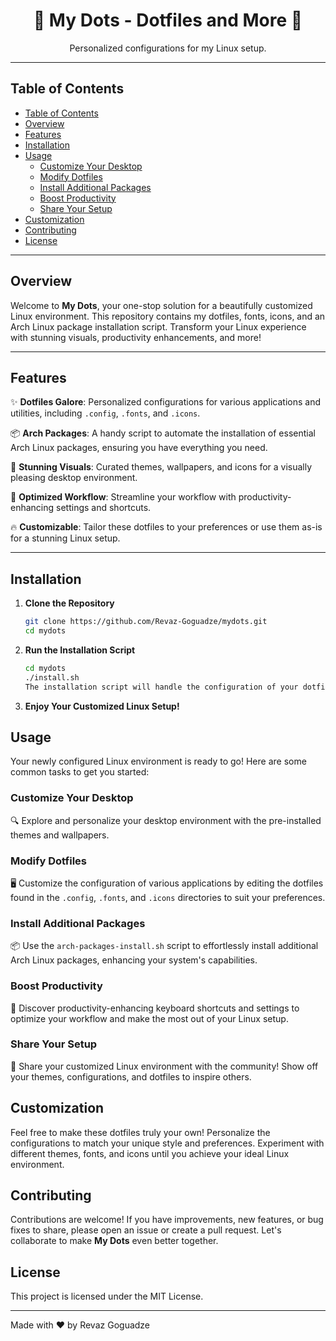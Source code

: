 <div align="center">
  <h1>🌟 My Dots - Dotfiles and More 🌟</h1>
  <p>Personalized configurations for my Linux setup.</p>
</div>

---

## Table of Contents

- [Table of Contents](#table-of-contents)
- [Overview](#overview)
- [Features](#features)
- [Installation](#installation)
- [Usage](#usage)
  - [Customize Your Desktop](#customize-your-desktop)
  - [Modify Dotfiles](#modify-dotfiles)
  - [Install Additional Packages](#install-additional-packages)
  - [Boost Productivity](#boost-productivity)
  - [Share Your Setup](#share-your-setup)
- [Customization](#customization)
- [Contributing](#contributing)
- [License](#license)

---

## Overview

Welcome to **My Dots**, your one-stop solution for a beautifully customized Linux environment. This repository contains my dotfiles, fonts, icons, and an Arch Linux package installation script. Transform your Linux experience with stunning visuals, productivity enhancements, and more!

---

## Features

✨ **Dotfiles Galore**: Personalized configurations for various applications and utilities, including `.config`, `.fonts`, and `.icons`.

📦 **Arch Packages**: A handy script to automate the installation of essential Arch Linux packages, ensuring you have everything you need.

🎨 **Stunning Visuals**: Curated themes, wallpapers, and icons for a visually pleasing desktop environment.

🚀 **Optimized Workflow**: Streamline your workflow with productivity-enhancing settings and shortcuts.

🔥 **Customizable**: Tailor these dotfiles to your preferences or use them as-is for a stunning Linux setup.

---

## Installation

1. **Clone the Repository**

   ```bash
   git clone https://github.com/Revaz-Goguadze/mydots.git
   cd mydots
2. **Run the Installation Script**
    ```bash
    cd mydots
    ./install.sh
    The installation script will handle the configuration of your dotfiles and install necessary packages if you're on Arch Linux.
3. **Enjoy Your Customized Linux Setup!**

## Usage

Your newly configured Linux environment is ready to go! Here are some common tasks to get you started:

### Customize Your Desktop

🔍 Explore and personalize your desktop environment with the pre-installed themes and wallpapers.

### Modify Dotfiles

🖥️ Customize the configuration of various applications by editing the dotfiles found in the `.config`, `.fonts`, and `.icons` directories to suit your preferences.

### Install Additional Packages

📦 Use the `arch-packages-install.sh` script to effortlessly install additional Arch Linux packages, enhancing your system's capabilities.

### Boost Productivity

🚀 Discover productivity-enhancing keyboard shortcuts and settings to optimize your workflow and make the most out of your Linux setup.

### Share Your Setup

🎨 Share your customized Linux environment with the community! Show off your themes, configurations, and dotfiles to inspire others.

## Customization

Feel free to make these dotfiles truly your own! Personalize the configurations to match your unique style and preferences. Experiment with different themes, fonts, and icons until you achieve your ideal Linux environment.

## Contributing

Contributions are welcome! If you have improvements, new features, or bug fixes to share, please open an issue or create a pull request. Let's collaborate to make **My Dots** even better together.

## License

This project is licensed under the MIT License.

---

Made with ❤️ by Revaz Goguadze
